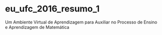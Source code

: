 # eu_ufc_2016_resumo_1
Um Ambiente Virtual de Aprendizagem para Auxiliar no Processo de Ensino e Aprendizagem de Matemática
